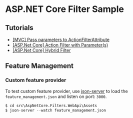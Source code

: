 # ASP.NET Core Filter Sample

## Tutorials

- [[MVC] Pass parameters to ActionFilterAttribute](https://karatejb.blogspot.com/2017/09/mvc-pass-parameters-to.html)
- [[ASP.Net Core] Action Filter with Parameter(s)](https://karatejb.blogspot.com/2019/07/aspnet-core-action-filter-with.html)
- [[ASP.Net Core] Hybrid Filter](https://karatejb.blogspot.com/2019/07/aspnet-core-hybrid-filter.html)


## Feature Management

### Custom feature provider

To test custom feature provider, use [json-server](https://github.com/typicode/json-server) to load the `feature_management.json` and listen on port: `3000`.

```s
$ cd src\AspNetCore.Filters.WebApi\Assets
$ json-server --watch feature_management.json
```
